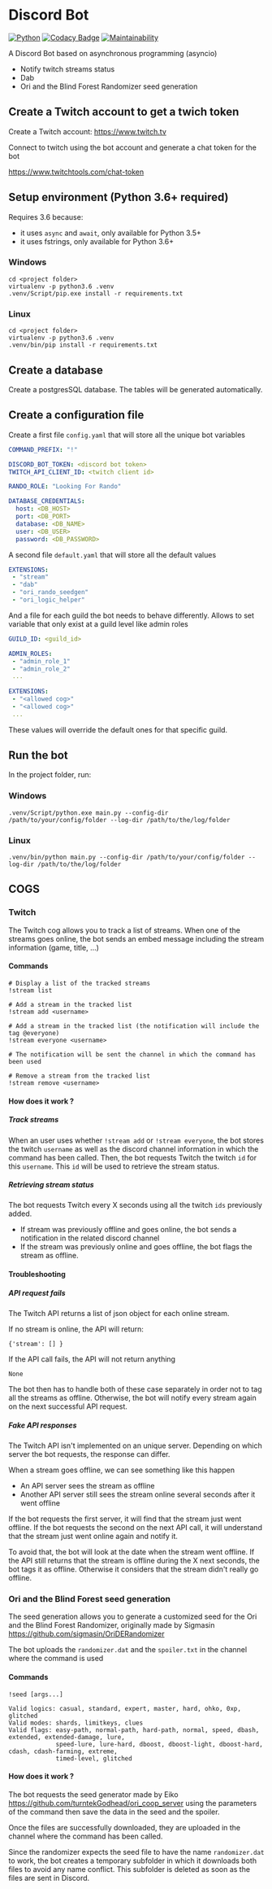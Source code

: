 # Discord Bot

[![Python](https://img.shields.io/badge/Python-3.6%2B-blue.svg)](https://www.python.org/)
[![Codacy Badge](https://api.codacy.com/project/badge/Grade/902886185fd2476dadab0cb1a4c4f3a9)](https://app.codacy.com/app/tesence/discord_bot?utm_source=github.com&utm_medium=referral&utm_content=tesence/discord_bot&utm_campaign=Badge_Grade_Dashboard)
[![Maintainability](https://api.codeclimate.com/v1/badges/e5874485dd3795f5e940/maintainability)](https://codeclimate.com/github/tesence/discord_bot/maintainability)

A Discord Bot based on asynchronous programming (asyncio)

- Notify twitch streams status
- Dab
- Ori and the Blind Forest Randomizer seed generation

## Create a Twitch account to get a twich token

Create a Twitch account: https://www.twitch.tv

Connect to twitch using the bot account and generate a chat token for the bot

https://www.twitchtools.com/chat-token

## Setup environment (Python 3.6+ required)

Requires 3.6 because:
* it uses `async` and `await`, only available for Python 3.5+
* it uses fstrings, only available for Python 3.6+

### Windows

	cd <project folder>
	virtualenv -p python3.6 .venv
	.venv/Script/pip.exe install -r requirements.txt


### Linux

	cd <project folder>
	virtualenv -p python3.6 .venv
	.venv/bin/pip install -r requirements.txt

## Create a database

Create a postgresSQL database. The tables will be generated automatically.


## Create a configuration file

Create a first file `config.yaml` that will store all the unique bot variables

```yaml
COMMAND_PREFIX: "!"

DISCORD_BOT_TOKEN: <discord bot token>
TWITCH_API_CLIENT_ID: <twitch client id>

RANDO_ROLE: "Looking For Rando"

DATABASE_CREDENTIALS:
  host: <DB_HOST>
  port: <DB_PORT>
  database: <DB_NAME>
  user: <DB_USER>
  password: <DB_PASSWORD>
```

A second file `default.yaml` that will store all the default values

```yaml
EXTENSIONS:
 - "stream"
 - "dab"
 - "ori_rando_seedgen"
 - "ori_logic_helper"
```

And a file for each guild the bot needs to behave differently. Allows to set variable that only exist at a guild level 
like admin roles

```yaml
GUILD_ID: <guild_id>

ADMIN_ROLES:
 - "admin_role_1"
 - "admin_role_2"
 ...
 
EXTENSIONS:
 - "<allowed cog>"
 - "<allowed cog>"
 ...
```

These values will override the default ones for that specific guild.

## Run the bot

In the project folder, run:

### Windows

	.venv/Script/python.exe main.py --config-dir /path/to/your/config/folder --log-dir /path/to/the/log/folder


### Linux

	.venv/bin/python main.py --config-dir /path/to/your/config/folder --log-dir /path/to/the/log/folder

## COGS

### Twitch

The Twitch cog allows you to track a list of streams.
When one of the streams goes online, the bot sends an embed message including the stream information (game, title, ...)

#### Commands

	# Display a list of the tracked streams
	!stream list

	# Add a stream in the tracked list
	!stream add <username>

	# Add a stream in the tracked list (the notification will include the tag @everyone)
	!stream everyone <username>

	# The notification will be sent the channel in which the command has been used

	# Remove a stream from the tracked list
	!stream remove <username>


#### How does it work ?

##### Track streams

When an user uses whether `!stream add` or `!stream everyone`,
the bot stores the twitch `username` as well as the discord channel information in which the command has been called.  Then, the bot requests Twitch the twitch `id` for this `username`. This `id` will be used to retrieve the stream status.

##### Retrieving stream status

The bot requests Twitch every X seconds using all the twitch `ids` previously added.

- If stream was previously offline and goes online, the bot sends a notification in the related discord channel
- If the stream was previously online and goes offline, the bot flags the stream as offline.

#### Troubleshooting

##### API request fails
The Twitch API returns a list of json object for each online stream.

If no stream is online, the API will return:
```
{'stream': [] }
```
 If the API call fails, the API will not return anything
```
None
```
 The bot then has to handle both of these case separately in order not to tag all the streams as offline. Otherwise, the bot will notify every stream again on the next successful API request.

##### Fake API responses

The Twitch API isn't implemented on an unique server. Depending on which server the bot requests, the response can differ.

When a stream goes offline, we can see something like this happen

 - An API server sees the stream as offline
 - Another API server still sees the stream online several seconds after it went offline

If the bot requests the first server, it will find that the stream just went offline. If the bot requests the second on the next API call, it will understand that the stream just went online again and notify it.

To avoid that, the bot will look at the date when the stream went offline.
If the API still returns that the stream is offline during the X next seconds, the bot tags it as offline. Otherwise it considers that the stream didn't really go offline.

### Ori and the Blind Forest seed generation

The seed generation allows you to generate a customized seed for the Ori and the Blind Forest Randomizer,
originally made by Sigmasin https://github.com/sigmasin/OriDERandomizer

The bot uploads the `randomizer.dat` and the `spoiler.txt` in the channel where the command is used


#### Commands

	!seed [args...]

    Valid logics: casual, standard, expert, master, hard, ohko, 0xp, glitched
    Valid modes: shards, limitkeys, clues
    Valid flags: easy-path, normal-path, hard-path, normal, speed, dbash, extended, extended-damage, lure,
                 speed-lure, lure-hard, dboost, dboost-light, dboost-hard, cdash, cdash-farming, extreme,
                 timed-level, glitched

#### How does it work ?

  The bot requests the seed generator made by Eiko https://github.com/turntekGodhead/ori_coop_server using
  the parameters of the command then save the data in the seed and the spoiler.

  Once the files are successfully downloaded, they are uploaded in the channel where the command has been called.

  Since the randomizer expects the seed file to have the name `randomizer.dat` to work, the bot creates a temporary
  subfolder in which it downloads both files to avoid any name conflict. This subfolder is deleted as soon as the
  files are sent in Discord.